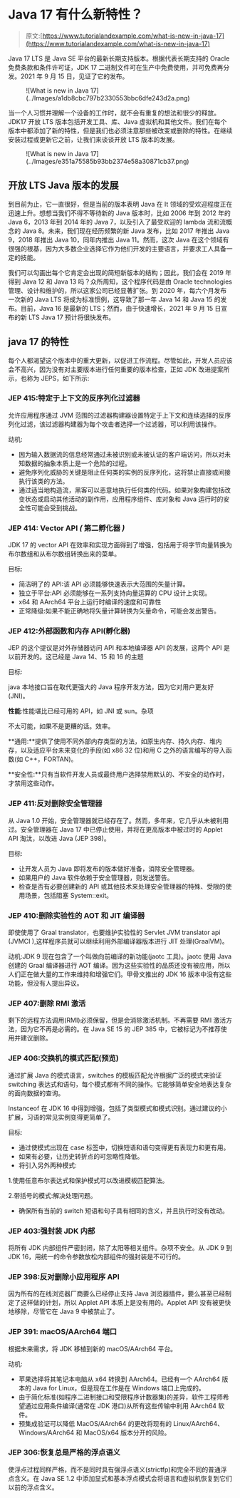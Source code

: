# Java 17 有什么新特性？

> 原文:[https://www.tutorialandexample.com/what-is-new-in-java-17](https://www.tutorialandexample.com/what-is-new-in-java-17)

Java 17 LTS 是 Java SE 平台的最新长期支持版本。根据代表长期支持的 Oracle 免费条款和条件许可证，JDK 17 二进制文件可在生产中免费使用，并可免费再分发。2021 年 9 月 15 日，见证了它的发布。

<figure class="wp-block-image">![What is new in Java 17](../Images/a1db8cbc797b2330553bbc6dfe243d2a.png)</figure>

当一个人习惯并理解一个设备的工作时，就不会有重复的想法和很少的释放。JDK17 开放 LTS 版本包括开发工具、库、Java 虚拟机和其他文件。我们在每个版本中都添加了新的特性，但是我们也必须注意那些被改变或删除的特性。在继续安装过程或更新它之前，让我们来谈谈开放 LTS 版本的发展。

<figure class="wp-block-image">![What is new in Java 17](../Images/e351a75585b93bb2374e58a30871cb37.png)</figure>

## 开放 LTS Java 版本的发展

到目前为止，它一直很好，但是当前的版本表明 Java 在 It 领域的受欢迎程度正在迅速上升。想想当我们不得不等待新的 Java 版本时，比如 2006 年到 2012 年的 Java 6，2013 年到 2014 年的 Java 7，以及引入了最受欢迎的 lambda 流和流概念的 Java 8。未来，我们现在经历频繁的新 Java 发布，比如 2017 年推出 Java 9，2018 年推出 Java 10，同年内推出 Java 11。然而，这次 Java 在这个领域有很强的根基，因为大多数企业选择它作为他们开发的主要语言，并要求工人具备一定的技能。

我们可以勾画出每个它肯定会出现的简短新版本的结构；因此，我们会在 2019 年得到 Java 12 和 Java 13 吗？众所周知，这个程序代码是由 Oracle technologies 管理、设计和维护的，所以这家公司已经显著扩张。到 2020 年，每六个月发布一次新的 Java LTS 将成为标准惯例，这导致了那一年 Java 14 和 Java 15 的发布。目前，Java 16 是最新的 LTS；然而，由于快速增长，2021 年 9 月 15 日宣布的新 LTS Java 17 预计将很快发布。

## java 17 的特性

每个人都渴望这个版本中的重大更新，以促进工作流程。尽管如此，开发人员应该会不高兴，因为没有对主要版本进行任何重要的版本检查，正如 JDK 改进提案所示，也称为 JEPS，如下所示:

### JEP 415:特定于上下文的反序列化过滤器

允许应用程序通过 JVM 范围的过滤器构建器设置特定于上下文和连续选择的反序列化过滤，该过滤器构建器为每个攻击者选择一个过滤器，可以利用该操作。

动机:

*   因为输入数据流的信息经常通过未被识别或未被认证的客户端访问，所以对未知数据的抽象本质上是一个危险的过程。
*   避免序列化威胁的关键是阻止任何类的实例的反序列化，这将禁止直接或间接执行该类的方法。
*   通过适当地构造流，黑客可以恶意地执行任何类的代码。如果对象构建包括改变状态或启动其他活动的副作用，应用程序组件、库对象和 Java 运行时的安全性可能会受到挑战。

### JEP 414: Vector API *(* 第二孵化器 *)*

JDK 17 的 vector API 在效率和实现方面得到了增强，包括用于将字节向量转换为布尔数组和从布尔数组转换出来的菜单。

目标:

*   简洁明了的 API:该 API 必须能够快速表示大范围的矢量计算。
*   独立于平台:API 必须能够在一系列支持向量运算的 CPU 设计上实现。
*   x64 和 AArch64 平台上运行时编译的速度和可靠性
*   正常降级:如果不能正确地将矢量计算转换为矢量命令，可能会发出警告。

### JEP 412:外部函数和内存 API(孵化器)

JEP 的这个提议是对外存储器访问 API 和本地编译器 API 的发展，这两个 API 是以前开发的。这已经是 Java 14、15 和 16 的主题

目标:

java 本地接口旨在取代更强大的 Java 程序开发方法，因为它对用户更友好(JNI)。

**性能**:性能堪比已经可用的 API，如 JNI 或 sun。杂项

不太可能，如果不是更糟的话。效率。

**通用:**提供了使用不同外部内存类型的方法，如原生内存、持久内存、堆内存，以及适应平台未来变化的手段(如 x86 32 位)和用 C 之外的语言编写的导入函数(如 C++，FORTAN)。

**安全性:**只有当软件开发人员或最终用户选择禁用默认的、不安全的动作时，才禁用这些动作。

### JEP 411:反对删除安全管理器

从 Java 1.0 开始，安全管理器就已经存在了。然而，多年来，它几乎从未被利用过。安全管理器在 Java 17 中已停止使用，并将在更高版本中被过时的 Applet API 淘汰，以改进 Java (JEP 398)。

目标:

*   让开发人员为 Java 即将发布的版本做好准备，消除安全管理器。
*   如果用户的 Java 软件依赖于安全管理器，则发送警告。
*   检查是否有必要创建新的 API 或其他技术来处理安全管理器的特殊、受限的使用场景，包括阻塞 System::exit。

### JEP 410:删除实验性的 AOT 和 JIT 编译器

即使使用了 Graal translator，也要维护实验性的 Servlet JVM translator api (JVMCI ),这样程序员就可以继续利用外部编译器版本进行 JIT 处理(GraalVM)。

动机:JDK 9 现在包含了一个叫做向前编译的新功能(jaotc 工具)。jaotc 使用 Java 创建的 Graal 编译器进行 AOT 编译。因为这些实验性的品质还没有被应用，所以人们正在做大量的工作来维持和增强它们。甲骨文推出的 JDK 16 版本中没有这些功能，但没有人提出异议。

### JEP 407:删除 RMI 激活

剩下的远程方法调用(RMI)必须保留，但是会消除激活机制。不再需要 RMI 激活方法，因为它不再是必需的。在 Java SE 15 的 JEP 385 中，它被标记为不推荐使用并建议删除。

### JEP 406:交换机的模式匹配(预览)

通过扩展 Java 的模式语言，switches 的模板匹配允许根据广泛的模式来验证 switching 表达式和语句，每个模式都有不同的操作。它能够简单安全地表达复杂的面向数据的查询。

Instanceof 在 JDK 16 中得到增强，包括了类型模式和模式识别。通过建议的小扩展，习语的常见实例变得更简单了。

目标:

*   通过使模式出现在 case 标签中，切换短语和语句变得更有表现力和更有用。
*   如果有必要，让历史转折点的可忽略性降低。
*   将引入另外两种模式:

1.使用任意布尔表达式和保护模式可以改进模板匹配算法。

2.带括号的模式:解决处理问题。

*   确保所有当前的 switch 短语和句子具有相同的含义，并且执行时没有改动。

### JEP 403:强封装 JDK 内部

将所有 JDK 内部组件严密封闭，除了太阳等相关组件。杂项不安全。从 JDK 9 到 JDK 16，用统一的命令参数放松内部组件的强封装是不可行的。

### JEP 398:反对删除小应用程序 API

因为所有的在线浏览器厂商要么已经停止支持 Java 浏览器插件，要么甚至已经制定了这样做的计划，所以 Applet API 本质上是没有用的。Applet API 没有被更快地移除，尽管它在 Java 9 中被禁止了。

### JEP 391: macOS/AArch64 端口

根据未来需求，将 JDK 移植到新的 macOS/AArch64 平台。

动机:

*   苹果选择将其笔记本电脑从 x64 转换到 AArch64。已经有一个 AArch64 版本的 Java for Linux，但是现在工作是在 Windows 端口上完成的。
*   由于简化标准(如程序二进制接口和受限程序计数器集)的差异，软件工程师希望通过应用条件编译(通常在 JDK 港口)从所有这些传输中利用 AArch64 软件。
*   预集成验证可以降低 MacOS/AArch64 的更改将现有的 Linux/AArch64、Windows/AArch64 和 MacOS/x64 版本分开的风险。

### JEP 306:恢复总是严格的浮点语义

使浮点过程同样严格，而不是同时具有强浮点语义(strictfp)和完全不同的普通浮点含义。在 Java SE 1.2 中添加显式和基本浮点模式会将语言和虚拟机恢复到它们以前的浮点含义。